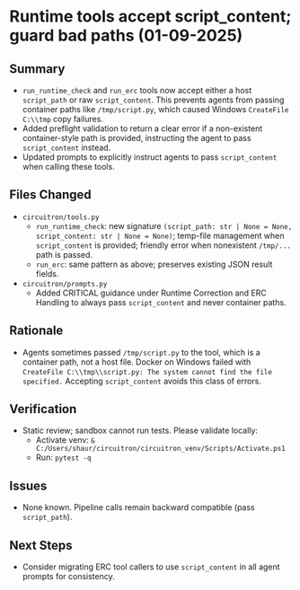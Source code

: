 # Runtime tools accept script_content; guard bad paths (01-09-2025)

## Summary
- `run_runtime_check` and `run_erc` tools now accept either a host `script_path` or raw `script_content`. This prevents agents from passing container paths like `/tmp/script.py`, which caused Windows `CreateFile C:\\tmp` copy failures.
- Added preflight validation to return a clear error if a non-existent container-style path is provided, instructing the agent to pass `script_content` instead.
- Updated prompts to explicitly instruct agents to pass `script_content` when calling these tools.

## Files Changed
- `circuitron/tools.py`
  - `run_runtime_check`: new signature `(script_path: str | None = None, script_content: str | None = None)`; temp-file management when `script_content` is provided; friendly error when nonexistent `/tmp/...` path is passed.
  - `run_erc`: same pattern as above; preserves existing JSON result fields.
- `circuitron/prompts.py`
  - Added CRITICAL guidance under Runtime Correction and ERC Handling to always pass `script_content` and never container paths.

## Rationale
- Agents sometimes passed `/tmp/script.py` to the tool, which is a container path, not a host file. Docker on Windows failed with `CreateFile C:\\tmp\\script.py: The system cannot find the file specified.` Accepting `script_content` avoids this class of errors.

## Verification
- Static review; sandbox cannot run tests. Please validate locally:
  - Activate venv: `& C:/Users/shaur/circuitron/circuitron_venv/Scripts/Activate.ps1`
  - Run: `pytest -q`

## Issues
- None known. Pipeline calls remain backward compatible (pass `script_path`).

## Next Steps
- Consider migrating ERC tool callers to use `script_content` in all agent prompts for consistency.
